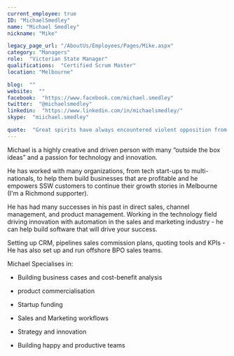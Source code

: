 ```yaml
---
current_employee: true
ID: "MichaelSmedley"
name: "Michael Smedley"
nickname: "Mike"

legacy_page_url: "/AboutUs/Employees/Pages/Mike.aspx"
category: "Managers"
role:  "Victorian State Manager"
qualifications:  "Certified Scrum Master"
location: "Melbourne"

blog:  ""
website:  ""
facebook:  "https://www.facebook.com/michael.smedley"
twitter:  "@michaelsmedley"
linkedin:  "https://www.linkedin.com/in/michaelsmedley/"
skype:  "miichael.smedley"

quote:  "Great spirits have always encountered violent opposition from mediocre minds."
---
```


Michael is a highly creative and driven person with many “outside the box ideas” and a passion for technology and innovation.   

He has worked with many organizations, from tech start-ups to multi-nationals, to help them build businesses that are profitable and he empowers SSW customers to continue their growth stories in Melbourne (I'm a Richmond supporter).   

He has had many successes in his past in direct sales, channel management, and product management. Working in the technology field driving innovation with automation in the sales and marketing industry - he can help build software that will drive your success.  

Setting up CRM, pipelines sales commission plans, quoting tools and KPIs - He has also set up and run offshore BPO sales teams.   

Michael Specialises in:

*   Building business cases and cost-benefit analysis  

*   product commercialisation  

*   Startup funding  

*   Sales and Marketing workflows  

*   Strategy and innovation  

*   Building happy and productive teams  